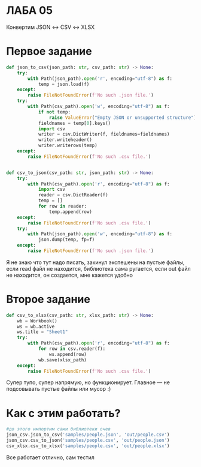 # ЛАБА 05  
Конвертим JSON ↔ CSV ↔ XLSX  
# Первое задание
``` python
def json_to_csv(json_path: str, csv_path: str) -> None:
    try:
        with Path(json_path).open('r', encoding="utf-8") as f:
            temp = json.load(f)
    except:
        raise FileNotFoundError(f'No such .json file.')
    try: 
        with Path(csv_path).open('w', encoding="utf-8") as f:
            if not temp:
                raise ValueError("Empty JSON or unsupported structure")
            fieldnames = temp[0].keys()
            import csv
            writer = csv.DictWriter(f, fieldnames=fieldnames)
            writer.writeheader()
            writer.writerows(temp)
    except:
        raise FileNotFoundError(f'No such .csv file.')


def csv_to_json(csv_path: str, json_path: str) -> None:
    try: 
        with Path(csv_path).open('r', encoding="utf-8") as f:
            import csv
            reader = csv.DictReader(f)
            temp = []
            for row in reader:
                temp.append(row)
    except:
        raise FileNotFoundError(f'No such .csv file.')
    try:
        with Path(json_path).open('w', encoding="utf-8") as f:
            json.dump(temp, fp=f)
    except:
        raise FileNotFoundError(f'No such .json file.')
```
Я не знаю что тут надо писать, закинул экспешены на пустые файлы, если read файл не находится, библиотека сама ругается, если out файл не находится, он создается, мне кажется удобно


# Второе задание
``` python
def csv_to_xlsx(csv_path: str, xlsx_path: str) -> None:
    wb = Workbook()
    ws = wb.active
    ws.title = "Sheet1"
    try: 
        with Path(csv_path).open('r', encoding="utf-8") as f:
            for row in csv.reader(f):
                ws.append(row)
            wb.save(xlsx_path)
    except: 
        raise FileNotFoundError(f'No such .csv file.')
```
Супер тупо, супер напрямую, но функционирует. Главное — не подсовывать пустые файлы или мусор :)  

# Как с этим работать?
``` python
#до этого импортим сами библиотеки очев
json_csv.json_to_csv('samples/people.json', 'out/people.csv')
json_csv.csv_to_json('samples/people.csv', 'out/people.json')
csv_xlsx.csv_to_xlsx('samples/people.csv', 'out/people.xlsx')
```
Все работает отлично, сам тестил